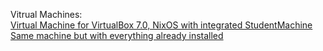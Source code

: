 Vitrual Machines:  
[Virtual Machine for VirtualBox 7.0, NixOS with integrated StudentMachine](https://drive.google.com/file/d/1MBZKLquyEwGBDc3X8rH0Rz7RXSJf2DuV/view?usp=sharing)  
[Same machine but with everything already installed](https://drive.google.com/file/d/1C6xTgLLwlpovgp8L-5Gu9N1_UdRu3I16/view?usp=sharing)
